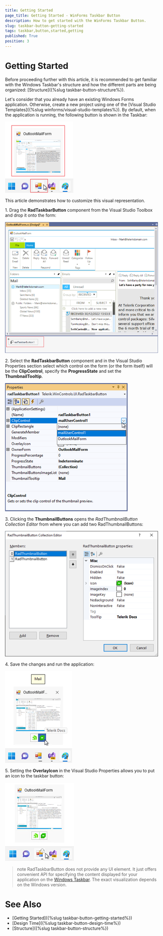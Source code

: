 ```yaml
---
title: Getting Started
page_title: Getting Started - WinForms Taskbar Button
description: How to get started with the WinForms Taskbar Button.  
slug: taskbar-button-getting-started
tags: taskbar,button,started,getting
published: True
position: 3  
---
```


# Getting Started   

Before proceeding further with this article, it is recommended to get familiar with the Windows Taskbar's structure and how the different parts are being organized: [Structure]({%slug taskbar-button-structure%}).

Let's consider that you already have an existing Windows Forms application. Otherwise, create a new project using one of the [Visual Studio Templates]({%slug winforms/visual-studio-templates%}). By default, when the application is running, the following button is shown in the Taskbar:

![WinForms TaskbarButton Default Button](images/taskbar-button-getting-started002.png)

This article demonstrates how to customize this visual representation.

1\. Drag the **RadTaskbarButton** component from the Visual Studio Toolbox and drop it onto the form:

![WinForms TaskbarButton Toolbox](images/taskbar-button-getting-started001.png) 

2\. Select the **RadTaskbarButton** component and in the Visual Studio Properties section select which control on the form (or the form itself) will be the **ClipControl**, specify the **ProgressState** and set the **ThumbnailTooltip**.

![WinForms TaskbarButton Properties](images/taskbar-button-getting-started003.png) 

3\. Clicking the **ThumbnailButtons** opens the *RadThumbnailButton Collection Editor* from where you can add two RadThumbnailButtons:

![WinForms TaskbarButton ThumbnailButtons](images/taskbar-button-getting-started004.png) 

4\. Save the changes and run the application:

![WinForms TaskbarButton Result](images/taskbar-button-getting-started005.png) 

5\. Setting the **OverlayIcon** in the Visual Studio Properties allows you to put an icon to the taskbar button:

![WinForms TaskbarButton OverlayIcon](images/taskbar-button-getting-started006.png) 

>note RadTaskbarButton does not provide any UI element. It just offers convenient API for specifying the content displayed for your application on the [Windows Taskbar](https://learn.microsoft.com/en-us/windows/win32/uxguide/winenv-taskbar). The exact visualization depends on the Windows version. 

# See Also

* [Getting Started]({%slug taskbar-button-getting-started%})
* [Design Time]({%slug taskbar-button-design-time%}) 
* [Structure]({%slug taskbar-button-structure%}) 
 
        
